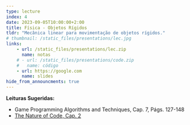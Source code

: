 ```yaml
---
type: lecture
index: 4
date: 2023-09-05T10:00:00+2:00
title: Física - Objetos Rígidos
tldr: "Mecânica linear para movimentação de objetos rígidos."
# thumbnail: /static_files/presentations/lec.jpg
links: 
    - url: /static_files/presentations/lec.zip
      name: notas
    # - url: /static_files/presentations/code.zip
    #   name: código
    - url: https://google.com
      name: slides
hide_from_announcments: true
---
```

**Leituras Sugeridas:**
- Game Programming Algorithms and Techniques, Cap. 7, Págs. 127-148
- [The Nature of Code, Cap. 2](https://natureofcode.com/book/chapter-2-forces/)
